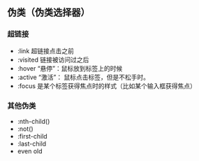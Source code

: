 ## 伪类（伪类选择器）

### 超链接
- :link 超链接点击之前
- :visited 链接被访问过之后
- :hover “悬停”：鼠标放到标签上的时候
- :active “激活”： 鼠标点击标签，但是不松手时。
- :focus 是某个标签获得焦点时的样式（比如某个输入框获得焦点）

### 其他伪类

- :nth-child()
- :not()
- :first-child
- :last-child
- even old
